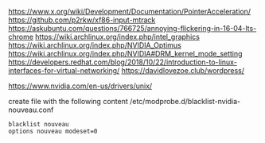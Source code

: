 https://www.x.org/wiki/Development/Documentation/PointerAcceleration/
https://github.com/p2rkw/xf86-input-mtrack
https://askubuntu.com/questions/766725/annoying-flickering-in-16-04-lts-chrome
https://wiki.archlinux.org/index.php/intel_graphics
https://wiki.archlinux.org/index.php/NVIDIA_Optimus
https://wiki.archlinux.org/index.php/NVIDIA#DRM_kernel_mode_setting
https://developers.redhat.com/blog/2018/10/22/introduction-to-linux-interfaces-for-virtual-networking/
https://davidlovezoe.club/wordpress/


https://www.nvidia.com/en-us/drivers/unix/


create file with the following content /etc/modprobe.d/blacklist-nvidia-nouveau.conf
```
blacklist nouveau
options nouveau modeset=0
```
